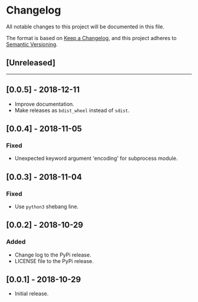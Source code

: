 # Changelog

All notable changes to this project will be documented in this file.

The format is based on [Keep a Changelog](https://keepachangelog.com/en/1.0.0/),
and this project adheres to [Semantic Versioning](https://semver.org/spec/v2.0.0.html).

## [Unreleased]

---

## [0.0.5] - 2018-12-11

* Improve documentation.
* Make releases as `bdist_wheel` instead of `sdist`.

## [0.0.4] - 2018-11-05

### Fixed

* Unexpected keyword argument 'encoding' for subprocess module.

## [0.0.3] - 2018-11-04

### Fixed

* Use `python3` shebang line.

## [0.0.2] - 2018-10-29

### Added

* Change log to the PyPi release.
* LICENSE file to the PyPi release.

## [0.0.1] - 2018-10-29

* Initial release.
